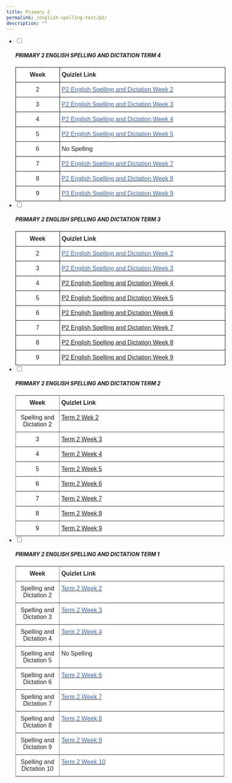 ```yaml
---
title: Primary 2
permalink: /english-spelling-test/p2/
description: ""
---
```

<ul class="jekyllcodex_accordion">
  <li>
    <input type="checkbox" id="accordion1">
		<label for="accordion1"><h5>PRIMARY 2 ENGLISH SPELLING AND DICTATION TERM 4</h5></label>
    <div>
      <style type="text/css">
.tg  {border-collapse:collapse;border-spacing:0;margin:0px auto;}
.tg td{border-color:black;border-style:solid;border-width:1px;font-family:Arial, sans-serif;font-size:14px;
  overflow:hidden;padding:10px 5px;word-break:normal;}
.tg th{border-color:black;border-style:solid;border-width:1px;font-family:Arial, sans-serif;font-size:14px;
  font-weight:normal;overflow:hidden;padding:10px 5px;word-break:normal;}
.tg .tg-4jzo{background-color:#FFF;color:#222;font-size:16px;text-align:center;vertical-align:middle}
.tg .tg-3etx{background-color:#FFF;color:#222;font-size:16px;font-weight:bold;text-align:left;vertical-align:middle}
.tg .tg-3cbn{background-color:#FFF;color:#222;font-size:16px;font-weight:bold;text-align:center;vertical-align:top}
.tg .tg-qec4{background-color:#FFF;color:#222;font-size:16px;text-align:center;vertical-align:top}
.tg .tg-him5{background-color:#FFF;color:#4067ae;font-size:16px;text-align:left;vertical-align:top}
.tg .tg-zurh{background-color:#FFF;color:#4067AE;font-size:16px;text-align:left;vertical-align:top}
.tg .tg-g6yu{background-color:#FFF;color:#222;font-size:16px;text-align:left;vertical-align:top}
</style>
<table class="tg" style="undefined;table-layout: fixed; width: 553px">
<colgroup>
<col style="width: 116px">
<col style="width: 437px">
</colgroup>
<tbody>
  <tr>
    <td class="tg-3cbn">Week</td>
    <td class="tg-3etx"><span style="color:#222;background-color:transparent">Quizlet Link</span></td>
  </tr>
  <tr>
    <td class="tg-qec4"> 2</td>
    <td class="tg-him5"><a href="https://quizlet.com/603003957/pcps-p2-el-spelling-term-4-week-2-flash-cards/?x=1qqt" target="_blank" rel="noopener noreferrer"><span style="color:#4067AE">P2 English Spelling and Dictation Week 2</span></a></td>
  </tr>
  <tr>
    <td class="tg-qec4">3</td>
    <td class="tg-zurh"><a href="https://quizlet.com/572169929/pcps-p2-el-spelling-term-4-week-3-flash-cards/?x=1qqt"><span style="text-decoration:none;color:#4067AE">P2 English Spelling and Dictation Week 3</span></a></td>
  </tr>
  <tr>
    <td class="tg-qec4">4</td>
    <td class="tg-zurh"><a href="https://quizlet.com/523057729/pcps-p2-el-spelling-term-4-week-4-flash-cards/?x=1qqt"><span style="text-decoration:none;color:#4067AE">P2 English Spelling and Dictation Week 4</span></a></td>
  </tr>
  <tr>
    <td class="tg-qec4">5</td>
    <td class="tg-zurh"><a href="https://quizlet.com/615334584/pcps-p2-el-spelling-term-4-week-5-flash-cards/?x=1qqt" target="_blank" rel="noopener noreferrer"><span style="color:#4067AE">P2 English Spelling and Dictation Week 5</span></a></td>
  </tr>
  <tr>
    <td class="tg-qec4">6</td>
    <td class="tg-g6yu">No Spelling</td>
  </tr>
  <tr>
    <td class="tg-qec4">7</td>
    <td class="tg-zurh"><a href="https://quizlet.com/_a6cssl?x=1jqt&i=1c2gxb" target="_blank" rel="noopener noreferrer"><span style="color:#4067AE">P2 English Spelling and Dictation Week 7</span></a></td>
  </tr>
  <tr>
    <td class="tg-4jzo"><span style="color:#222;background-color:transparent"> </span>8</td>
    <td class="tg-zurh"><a href="https://quizlet.com/_a6cuqx?x=1jqt&i=1c2gxb" target="_blank" rel="noopener noreferrer"><span style="text-decoration:none;color:#4067AE">P2 English Spelling and Dictation Week 8</span></a></td>
  </tr>
  <tr>
    <td class="tg-qec4">9</td>
    <td class="tg-zurh"><a href="https://quizlet.com/_5nj1ik?x=1jqt&i=1c2gxb" target="_blank" rel="noopener noreferrer"><span style="color:#4067AE">P3 English Spelling and Dictation Week 9</span></a></td>
  </tr>
</tbody>
</table>
    </div>
	</li>
	<li>
    <input type="checkbox" id="accordion2">
		<label for="accordion2"><h5>PRIMARY 2 ENGLISH SPELLING AND DICTATION TERM 3</h5></label>
    <div>
      <style type="text/css">
.tg  {border-collapse:collapse;border-spacing:0;margin:0px auto;}
.tg td{border-color:black;border-style:solid;border-width:1px;font-family:Arial, sans-serif;font-size:14px;
  overflow:hidden;padding:10px 5px;word-break:normal;}
.tg th{border-color:black;border-style:solid;border-width:1px;font-family:Arial, sans-serif;font-size:14px;
  font-weight:normal;overflow:hidden;padding:10px 5px;word-break:normal;}
.tg .tg-sf6z{background-color:#FFF;color:#222;font-size:16px;font-weight:bold;text-align:left;vertical-align:top}
.tg .tg-3cbn{background-color:#FFF;color:#222;font-size:16px;font-weight:bold;text-align:center;vertical-align:top}
.tg .tg-qec4{background-color:#FFF;color:#222;font-size:16px;text-align:center;vertical-align:top}
.tg .tg-zurh{background-color:#FFF;color:#4067AE;font-size:16px;text-align:left;vertical-align:top}
.tg .tg-him5{background-color:#FFF;color:#4067ae;font-size:16px;text-align:left;vertical-align:top}
</style>
<table class="tg" style="undefined;table-layout: fixed; width: 553px">
<colgroup>
<col style="width: 116px">
<col style="width: 437px">
</colgroup>
<tbody>
  <tr>
    <td class="tg-3cbn">Week</td>
    <td class="tg-sf6z">Quizlet Link</td>
  </tr>
  <tr>
    <td class="tg-qec4">2</td>
    <td class="tg-zurh"><a href="https://quizlet.com/_9z039x?x=1qqt&i=1c2gxb" target="_blank" rel="noopener noreferrer"><span style="text-decoration:none;color:#4067AE">P2 English Spelling and Dictation Week 2</span></a></td>
  </tr>
  <tr>
    <td class="tg-qec4">3</td>
    <td class="tg-him5"><a href="https://quizlet.com/_9z040l?x=1qqt&i=1c2gxb" target="_blank" rel="noopener noreferrer"><span style="text-decoration:none;color:#4067AE">P2 English Spelling and Dictation Week 3</span></a><span style="color:#4067AE"> </span></td>
  </tr>
  <tr>
    <td class="tg-qec4"> 4</td>
    <td class="tg-zurh"><a href="https://quizlet.com/_9z04en?x=1jqt&i=1c2gxb">P2 English Spelling and Dictation Week 4 </a></td>
  </tr>
  <tr>
    <td class="tg-qec4"> 5</td>
    <td class="tg-zurh"><a href="https://quizlet.com/_9z04rn?x=1qqt&i=1c2gxb">P2 English Spelling and Dictation Week 5 </a></td>
  </tr>
  <tr>
    <td class="tg-qec4"> 6</td>
    <td class="tg-zurh"><a href="https://quizlet.com/_9z056r?x=1qqt&i=1c2gxb">P2 English Spelling and Dictation Week 6 </a></td>
  </tr>
  <tr>
    <td class="tg-qec4"> 7</td>
    <td class="tg-zurh"><a href="https://quizlet.com/_9z05j7?x=1qqt&i=1c2gxb">P2 English Spelling and Dictation Week 7 </a></td>
  </tr>
  <tr>
    <td class="tg-qec4"> 8</td>
    <td class="tg-zurh"><a href="https://quizlet.com/_9z08c4?x=1qqt&i=1c2gxb">P2 English Spelling and Dictation Week 8 </a></td>
  </tr>
  <tr>
    <td class="tg-qec4"> 9</td>
    <td class="tg-zurh"><a href="https://quizlet.com/_9z099r?x=1qqt&i=1c2gxb">P2 English Spelling and Dictation Week 9</a></td>
  </tr>
</tbody>
</table>
    </div>
	</li>
	<li>
    <input type="checkbox" id="accordion3">
		<label for="accordion3"><h5>PRIMARY 2 ENGLISH SPELLING AND DICTATION TERM 2</h5></label>
    <div>
      <style type="text/css">
.tg  {border-collapse:collapse;border-spacing:0;margin:0px auto;}
.tg td{border-color:black;border-style:solid;border-width:1px;font-family:Arial, sans-serif;font-size:14px;
  overflow:hidden;padding:10px 5px;word-break:normal;}
.tg th{border-color:black;border-style:solid;border-width:1px;font-family:Arial, sans-serif;font-size:14px;
  font-weight:normal;overflow:hidden;padding:10px 5px;word-break:normal;}
.tg .tg-qxxr{background-color:#FFF;border-color:inherit;font-size:16px;text-align:center;vertical-align:top}
.tg .tg-cey4{border-color:inherit;font-size:16px;text-align:left;vertical-align:top}
.tg .tg-4rlv{background-color:#ffffff;border-color:inherit;font-size:16px;text-align:left;vertical-align:top}
.tg .tg-yhhc{background-color:#FFF;border-color:inherit;font-size:16px;font-weight:bold;text-align:center;vertical-align:top}
.tg .tg-9gqw{background-color:#ffffff;border-color:inherit;color:#4067AE;font-size:16px;text-align:left;vertical-align:top}
.tg .tg-9uby{background-color:#ffffff;border-color:inherit;font-size:16px;font-weight:bold;text-align:left;vertical-align:top}
</style>
<table class="tg" style="undefined;table-layout: fixed; width: 550px">
<colgroup>
<col style="width: 115px">
<col style="width: 435px">
</colgroup>
<tbody>
  <tr>
    <td class="tg-yhhc">Week</td>
    <td class="tg-9uby">Quizlet Link</td>
  </tr>
  <tr>
    <td class="tg-qxxr">Spelling and Dictation 2</td>
    <td class="tg-9gqw"><a href="https://quizlet.com/_9j2sjp?x=1jqt&i=1c2gxb" target="_blank" rel="noopener noreferrer">Term 2 Wek 2</a></td>
  </tr>
  <tr>
    <td class="tg-qxxr">3</td>
    <td class="tg-9gqw"><a href="https://quizlet.com/_9j2tgd?x=1jqt&i=1c2gxb" target="_blank" rel="noopener noreferrer">Term 2 Week 3</a></td>
  </tr>
  <tr>
    <td class="tg-qxxr">4</td>
    <td class="tg-9gqw"><a href="https://quizlet.com/_9j2uf0?x=1jqt&i=1c2gxb" target="_blank" rel="noopener noreferrer">Term 2 Week 4</a></td>
  </tr>
  <tr>
    <td class="tg-qxxr">5</td>
    <td class="tg-9gqw"><a href="https://quizlet.com/_9j2vtr?x=1jqt&i=1c2gxb" target="_blank" rel="noopener noreferrer">Term 2 Week 5</a></td>
  </tr>
  <tr>
    <td class="tg-qxxr">6</td>
    <td class="tg-9gqw"><a href="https://quizlet.com/_9j2wd6?x=1jqt&i=1c2gxb" target="_blank" rel="noopener noreferrer">Term 2 Week 6</a></td>
  </tr>
  <tr>
    <td class="tg-qxxr">7</td>
    <td class="tg-9gqw"><a href="https://quizlet.com/_9j2ymz?x=1jqt&i=1c2gxb" target="_blank" rel="noopener noreferrer">Term 2 Week 7</a></td>
  </tr>
  <tr>
    <td class="tg-qxxr">8</td>
    <td class="tg-9gqw"><a href="https://quizlet.com/_9j2zgw?x=1jqt&i=1c2gxb" target="_blank" rel="noopener noreferrer">Term 2 Week 8</a></td>
  </tr>
  <tr>
    <td class="tg-qxxr">9</td>
    <td class="tg-9gqw"><a href="https://quizlet.com/_9j30fx?x=1jqt&i=1c2gxb" target="_blank" rel="noopener noreferrer">Term 2 Week 9</a></td>
  </tr>
</tbody>
</table>
    </div>
	</li>
	<li>
    <input type="checkbox" id="accordion4">
		<label for="accordion4"><h5>PRIMARY 2 ENGLISH SPELLING AND DICTATION TERM 1</h5></label>
    <div>
      <style type="text/css">
.tg  {border-collapse:collapse;border-spacing:0;margin:0px auto;}
.tg td{border-color:black;border-style:solid;border-width:1px;font-family:Arial, sans-serif;font-size:14px;
  overflow:hidden;padding:10px 5px;word-break:normal;}
.tg th{border-color:black;border-style:solid;border-width:1px;font-family:Arial, sans-serif;font-size:14px;
  font-weight:normal;overflow:hidden;padding:10px 5px;word-break:normal;}
.tg .tg-ejbf{background-color:#FFF;border-color:inherit;color:#222;font-size:16px;text-align:left;vertical-align:top}
.tg .tg-ua24{background-color:#FFF;border-color:inherit;color:#222;font-size:16px;font-weight:bold;text-align:center;
  vertical-align:top}
.tg .tg-hyg2{background-color:#FFF;border-color:inherit;color:#4067ae;font-size:16px;text-align:left;vertical-align:top}
.tg .tg-sv96{background-color:#FFF;border-color:inherit;color:#222;font-size:16px;font-weight:bold;text-align:left;
  vertical-align:top}
.tg .tg-koma{background-color:#FFF;border-color:inherit;color:#4067AE;font-size:16px;text-align:left;vertical-align:top}
.tg .tg-jkqr{background-color:#FFF;border-color:inherit;color:#222;font-size:16px;text-align:center;vertical-align:top}
</style>
<table class="tg" style="undefined;table-layout: fixed; width: 550px">
<colgroup>
<col style="width: 115px">
<col style="width: 435px">
</colgroup>
<tbody>
  <tr>
    <td class="tg-ua24">Week</td>
    <td class="tg-sv96">Quizlet Link</td>
  </tr>
  <tr>
    <td class="tg-jkqr">Spelling and Dictation 2</td>
    <td class="tg-koma"><a href="https://quizlet.com/_95ne7a?x=1jqt&i=1c2gxb"><span style="text-decoration:none;color:#4067AE">Term 2 Week 2</span></a></td>
  </tr>
  <tr>
    <td class="tg-jkqr">Spelling and Dictation 3</td>
    <td class="tg-koma"><a href="https://quizlet.com/_95nevv?x=1jqt&i=1c2gxb" target="_blank" rel="noopener noreferrer"><span style="text-decoration:none;color:#4067AE">Term 2 Week 3</span></a></td>
  </tr>
  <tr>
    <td class="tg-jkqr">Spelling and Dictation 4</td>
    <td class="tg-koma"><a href="https://quizlet.com/_95nfmm?x=1jqt&i=1c2gxb"><span style="text-decoration:none;color:#4067AE">Term 2 Week 4</span></a></td>
  </tr>
  <tr>
    <td class="tg-jkqr">Spelling and Dictation 5</td>
    <td class="tg-ejbf">No Spelling</td>
  </tr>
  <tr>
    <td class="tg-jkqr">Spelling and Dictation 6</td>
    <td class="tg-koma"><a href="https://quizlet.com/_95ngd2?x=1jqt&i=1c2gxb"><span style="text-decoration:none;color:#4067AE">Term 2 Week 6 </span></a></td>
  </tr>
  <tr>
    <td class="tg-jkqr">Spelling and Dictation 7</td>
    <td class="tg-koma"><a href="https://quizlet.com/_95ngzl?x=1jqt&i=1c2gxb"><span style="text-decoration:none;color:#4067AE">Term 2 Week 7</span></a></td>
  </tr>
  <tr>
    <td class="tg-jkqr">Spelling and Dictation 8</td>
    <td class="tg-koma"><a href="https://quizlet.com/_95nhnl?x=1jqt&i=1c2gxb"><span style="text-decoration:none;color:#4067AE">Term 2 Week 8</span></a> </td>
  </tr>
  <tr>
    <td class="tg-jkqr">Spelling and Dictation 9</td>
    <td class="tg-koma"><a href="https://quizlet.com/_95nidd?x=1jqt&i=1c2gxb"><span style="text-decoration:none;color:#4067AE">Term 2 Week 9</span></a>   </td>
  </tr>
  <tr>
    <td class="tg-jkqr">Spelling and Dictation 10</td>
    <td class="tg-hyg2"><a href="https://quizlet.com/_95niy3?x=1jqt&i=1c2gxb" target="_blank" rel="noopener noreferrer"><span style="color:#4067AE">Term 2 Week 10</span></a></td>
  </tr>
</tbody>
</table>
    </div>
	</li>
</ul>